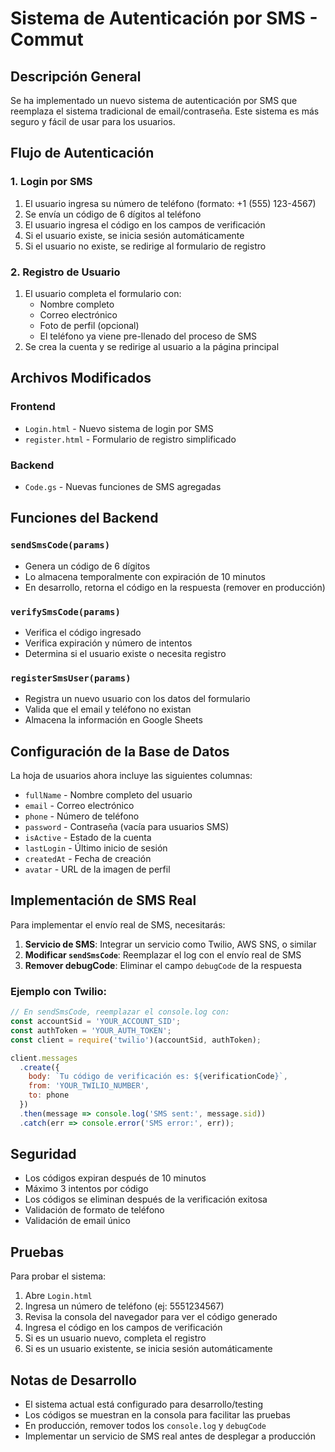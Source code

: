 # Sistema de Autenticación por SMS - Commut

## Descripción General

Se ha implementado un nuevo sistema de autenticación por SMS que reemplaza el sistema tradicional de email/contraseña. Este sistema es más seguro y fácil de usar para los usuarios.

## Flujo de Autenticación

### 1. Login por SMS
1. El usuario ingresa su número de teléfono (formato: +1 (555) 123-4567)
2. Se envía un código de 6 dígitos al teléfono
3. El usuario ingresa el código en los campos de verificación
4. Si el usuario existe, se inicia sesión automáticamente
5. Si el usuario no existe, se redirige al formulario de registro

### 2. Registro de Usuario
1. El usuario completa el formulario con:
   - Nombre completo
   - Correo electrónico
   - Foto de perfil (opcional)
   - El teléfono ya viene pre-llenado del proceso de SMS
2. Se crea la cuenta y se redirige al usuario a la página principal

## Archivos Modificados

### Frontend
- `Login.html` - Nuevo sistema de login por SMS
- `register.html` - Formulario de registro simplificado

### Backend
- `Code.gs` - Nuevas funciones de SMS agregadas

## Funciones del Backend

### `sendSmsCode(params)`
- Genera un código de 6 dígitos
- Lo almacena temporalmente con expiración de 10 minutos
- En desarrollo, retorna el código en la respuesta (remover en producción)

### `verifySmsCode(params)`
- Verifica el código ingresado
- Verifica expiración y número de intentos
- Determina si el usuario existe o necesita registro

### `registerSmsUser(params)`
- Registra un nuevo usuario con los datos del formulario
- Valida que el email y teléfono no existan
- Almacena la información en Google Sheets

## Configuración de la Base de Datos

La hoja de usuarios ahora incluye las siguientes columnas:
- `fullName` - Nombre completo del usuario
- `email` - Correo electrónico
- `phone` - Número de teléfono
- `password` - Contraseña (vacía para usuarios SMS)
- `isActive` - Estado de la cuenta
- `lastLogin` - Último inicio de sesión
- `createdAt` - Fecha de creación
- `avatar` - URL de la imagen de perfil

## Implementación de SMS Real

Para implementar el envío real de SMS, necesitarás:

1. **Servicio de SMS**: Integrar un servicio como Twilio, AWS SNS, o similar
2. **Modificar `sendSmsCode`**: Reemplazar el log con el envío real de SMS
3. **Remover debugCode**: Eliminar el campo `debugCode` de la respuesta

### Ejemplo con Twilio:
```javascript
// En sendSmsCode, reemplazar el console.log con:
const accountSid = 'YOUR_ACCOUNT_SID';
const authToken = 'YOUR_AUTH_TOKEN';
const client = require('twilio')(accountSid, authToken);

client.messages
  .create({
    body: `Tu código de verificación es: ${verificationCode}`,
    from: 'YOUR_TWILIO_NUMBER',
    to: phone
  })
  .then(message => console.log('SMS sent:', message.sid))
  .catch(err => console.error('SMS error:', err));
```

## Seguridad

- Los códigos expiran después de 10 minutos
- Máximo 3 intentos por código
- Los códigos se eliminan después de la verificación exitosa
- Validación de formato de teléfono
- Validación de email único

## Pruebas

Para probar el sistema:

1. Abre `Login.html`
2. Ingresa un número de teléfono (ej: 5551234567)
3. Revisa la consola del navegador para ver el código generado
4. Ingresa el código en los campos de verificación
5. Si es un usuario nuevo, completa el registro
6. Si es un usuario existente, se inicia sesión automáticamente

## Notas de Desarrollo

- El sistema actual está configurado para desarrollo/testing
- Los códigos se muestran en la consola para facilitar las pruebas
- En producción, remover todos los `console.log` y `debugCode`
- Implementar un servicio de SMS real antes de desplegar a producción 